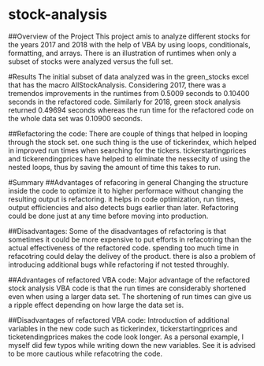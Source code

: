 # stock-analysis
##Overview of the Project
This project amis to analyze different stocks for the years 2017 and 2018 with the help of VBA by using loops, conditionals, formatting, and arrays. There is an illustration of runtimes when only a subset of stocks were analyzed versus the full set.

#Results
The initial subset of data analyzed was in the green_stocks excel that has the macro AllStockAnalysis. Considering 2017, there was a tremendos improvements in the runtimes from 0.5009 seconds to 0.10400 seconds in the refactored code. Similarly for 2018, green stock analysis returned 0.49694 seconds whereas the run time for the refactored code on the whole data set was 0.10900 seconds.

##Refactoring the code:
There are couple of things that helped in looping through the stock set. one such thing is the use of tickerindex, which helped in improved run times when searching for the tickers. tickerstartingprices and tickerendingprices have helped to eliminate the nessecity of using the nested loops, thus by saving the amount of time this takes to run.


#Summary
##Advantages of refacoring in general
Changing the structure inside the code to optimize it to higher performace without changing the resulting output is refactoring. it helps in code optimization, run times, output efficiencies and also detects bugs earlier than later. Refactoring could be done just at any time before moving into production. 

##Disadvantages:
Some of the disadvantages of refactoring is that sometimes it could be more expensive to put efforts in refacotring than the actual effectiveness of the refactored code. spending too much time in refacotring could delay the delivey of the product. there is also a problem of introducing additional bugs while refactoring if not tested throughly.

##Advantages of refactored VBA code:
Major advantage of the refactored stock analysis VBA code is that the run times are considerably shortened even when using a larger data set. The shortening of run times can give us a ripple effect depending on how large the data set is.

##Disadvantages of refactored VBA code:
Introduction of additional variables in the new code such as tickerindex, tickerstartingprices and ticketendingprices makes the code look longer. As a personal example, I myself did few typos while writing down the new variables. See it is advised to be more cautious while refacotring the code.
